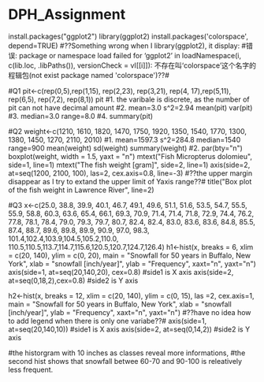 # DPH_Assignment
install.packages("ggplot2")
library(ggplot2)
install.packages('colorspace', depend=TRUE)
#??Something wrong when I library(ggplot2), it display:
#错误: package or namespace load failed for ‘ggplot2’ in loadNamespace(i, c(lib.loc, .libPaths()), versionCheck = vI[[i]]):
 不存在叫‘colorspace’这个名字的程辑包(not exist package named 'colorspace')??#

#Q1
pit<-c(rep(0,5),rep(1,15), rep(2,23), rep(3,21), rep(4, 17),rep(5,11),
       rep(6,5), rep(7,2), rep(8,1))
pit
#1. the varibale is discrete, as the number of pit can not have decimal amount
#2. mean=3.0  s^2=2.94
mean(pit)
var(pit)
#3. median=3.0   range=8.0
#4.
summary(pit)

#Q2
weight<-c(1210, 1610, 1820, 1470, 1750,
          1920, 1350, 1540, 1770, 1300,
          1380, 1450, 1270, 2110, 2010)
#1. mean=1597.3  s^2=284.8  median=1540  range=900
mean(weight)
sd(weight)
summary(weight)
#2.
par(bty="n")
boxplot(weight,
        width = 1.5,
        yaxt = "n")
mtext("Fish Micropterus dolomieu", side=1, line=1)
mtext("The fish weight [gram]", side=2, line=1)
axis(side=2, at=seq(1200, 2100, 100), las=2, cex.axis=0.8, line=-3)
#??the upper margin disappear as I try to extand the upper limit of Yaxis range??#
title("Box plot of the fish weight in Lawrence River", line=2)

#Q3
x<-c(25.0, 38.8, 39.9, 40.1, 46.7, 49.1, 49.6, 51.1, 51.6,
     53.5, 54.7, 55.5, 55.9, 58.8, 60.3, 63.6, 65.4, 66.1,
     69.3, 70.9, 71.4, 71.4, 71.8, 72.9, 74.4, 76.2, 77.8,
     78.1, 78.4, 79.0, 79.3, 79.7, 80.7, 82.4, 82.4, 83.0,
     83.6, 83.6, 84.8, 85.5, 87.4, 88.7, 89.6, 89.8, 89.9,
     90.9, 97.0, 98.3, 101.4,102.4,103.9,104.5,105.2,110.0,
     110.5,110.5,113.7,114.7,115.6,120.5,120.7,124.7,126.4)
h1<-hist(x,
         breaks = 6, 
         xlim = c(20, 140),
         ylim = c(0, 20),
         main = "Snowfall for 50 years in Buffalo, New York",
         xlab = "snowfall [inch/year]",
         ylab = "Frequency",
         xaxt="n",
         yaxt="n")
axis(side=1, at=seq(20,140,20), cex=0.8) #side1 is X axis
axis(side=2, at=seq(0,18,2),cex=0.8) #side2 is Y axis

h2<-hist(x,
         breaks = 12, 
         xlim = c(20, 140),
         ylim = c(0, 15),
         las =2,
         cex.axis=1,
         main = "Snowfall for 50 years in Buffalo, New York",
         xlab = "snowfall [inch/year]",
         ylab = "Frequency",
         xaxt="n",
         yaxt="n")
#??have no idea how to add legend when there is only one variabe??#
axis(side=1, at=seq(20,140,10)) #side1 is X axis
axis(side=2, at=seq(0,14,2)) #side2 is Y axis

#the historgram with 10 inches as classes reveal more informations,
#the second hist shows that snowfall betwee 60-70 and 90-100 is releatively less frequent.
